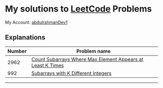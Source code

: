 # My solutions to [LeetCode](https://leetcode.com/) Problems

My Account: [abdulrahmanDev1](https://leetcode.com/abdulrahmanDev1/)

## Explanations

| Number | Problem name                                                                                                                                                                                                              |
| ------ | ------------------------------------------------------------------------------------------------------------------------------------------------------------------------------------------------------------------------- |
| 2962   | [Count Subarrays Where Max Element Appears at Least K Times](./2962.%20Count%20Subarrays%20Where%20Max%20Element%20Appears%20at%20Least%20K%20Times/README.md#count-subarrays-where-max-element-appears-at-least-k-times) |
| 992    | [Subarrays with K Different Integers](./992.%20Subarrays%20with%20K%20Different%20Integers/README.md#subarrays-with-k-different-integers) |

---